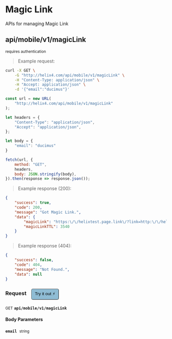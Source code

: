 # Magic Link

APIs for managing Magic Link

## api/mobile/v1/magicLink

<small class="badge badge-darkred">requires authentication</small>



> Example request:

```bash
curl -X GET \
    -G "http://helix4.com/api/mobile/v1/magicLink" \
    -H "Content-Type: application/json" \
    -H "Accept: application/json" \
    -d '{"email":"ducimus"}'

```

```javascript
const url = new URL(
    "http://helix4.com/api/mobile/v1/magicLink"
);

let headers = {
    "Content-Type": "application/json",
    "Accept": "application/json",
};

let body = {
    "email": "ducimus"
}

fetch(url, {
    method: "GET",
    headers,
    body: JSON.stringify(body),
}).then(response => response.json());
```


> Example response (200):

```json
{
    "success": true,
    "code": 200,
    "message": "Got Magic Link.",
    "data": {
        "magicLink": "https:\/\/helixtest.page.link\/?link=http:\/\/helix.westeurope.azurecontainer.io\/token=eyJ0eXAiOiJKV1QiLCJhbGciOiJIUzI1NiJ9.eyJpc3MiOiJodHRwOlwvXC90ZXN0OjgxXC9hcGlcL21vYmlsZVwvdjFcL21hZ2ljTGluayIsImlhdCI6MTYxODIzMzM0NCwiZXhwIjoxNjE4MjM2ODg0LCJuYmYiOjE2MTgyMzMzNDQsImp0aSI6Ikp3Q3h2WGY5QTZQQWppWHciLCJzdWIiOjIxLCJwcnYiOiIyM2JkNWM4OTQ5ZjYwMGFkYjM5ZTcwMWM0MDA4NzJkYjdhNTk3NmY3In0.3JKTCsqmx8aizHR83l7ry5kjvbjz0SUyP7x61oIxe-I",
        "magicLinkTTL": 3540
    }
}
```
> Example response (404):

```json
{
    "success": false,
    "code": 404,
    "message": "Not Found.",
    "data": null
}
```
<div id="execution-results-GETapi-mobile-v1-magicLink" hidden>
    <blockquote>Received response<span id="execution-response-status-GETapi-mobile-v1-magicLink"></span>:</blockquote>
    <pre class="json"><code id="execution-response-content-GETapi-mobile-v1-magicLink"></code></pre>
</div>
<div id="execution-error-GETapi-mobile-v1-magicLink" hidden>
    <blockquote>Request failed with error:</blockquote>
    <pre><code id="execution-error-message-GETapi-mobile-v1-magicLink"></code></pre>
</div>
<form id="form-GETapi-mobile-v1-magicLink" data-method="GET" data-path="api/mobile/v1/magicLink" data-authed="1" data-hasfiles="0" data-headers='{"Content-Type":"application\/json","Accept":"application\/json"}' onsubmit="event.preventDefault(); executeTryOut('GETapi-mobile-v1-magicLink', this);">
<h3>
    Request&nbsp;&nbsp;&nbsp;
        <button type="button" style="background-color: #8fbcd4; padding: 5px 10px; border-radius: 5px; border-width: thin;" id="btn-tryout-GETapi-mobile-v1-magicLink" onclick="tryItOut('GETapi-mobile-v1-magicLink');">Try it out ⚡</button>
    <button type="button" style="background-color: #c97a7e; padding: 5px 10px; border-radius: 5px; border-width: thin;" id="btn-canceltryout-GETapi-mobile-v1-magicLink" onclick="cancelTryOut('GETapi-mobile-v1-magicLink');" hidden>Cancel</button>&nbsp;&nbsp;
    <button type="submit" style="background-color: #6ac174; padding: 5px 10px; border-radius: 5px; border-width: thin;" id="btn-executetryout-GETapi-mobile-v1-magicLink" hidden>Send Request 💥</button>
    </h3>
<p>
<small class="badge badge-green">GET</small>
 <b><code>api/mobile/v1/magicLink</code></b>
</p>
<p>
<label id="auth-GETapi-mobile-v1-magicLink" hidden>Authorization header: <b><code>Bearer </code></b><input type="text" name="Authorization" data-prefix="Bearer " data-endpoint="GETapi-mobile-v1-magicLink" data-component="header"></label>
</p>
<h4 class="fancy-heading-panel"><b>Body Parameters</b></h4>
<p>
<b><code>email</code></b>&nbsp;&nbsp;<small>string</small>  &nbsp;
<input type="text" name="email" data-endpoint="GETapi-mobile-v1-magicLink" data-component="body" required  hidden>
<br>
</p>

</form>



